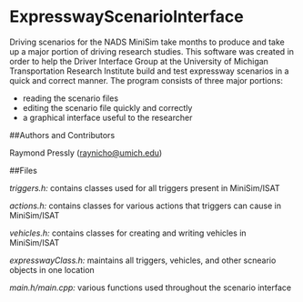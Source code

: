 # ExpresswayScenarioInterface

Driving scenarios for the NADS MiniSim take months to produce and take up a major portion of driving research studies. This software was created in order to help the Driver Interface Group at the University of Michigan Transportation Research Institute build and test expressway scenarios in a quick and correct manner. The program consists of three major portions:

- reading the scenario files
- editing the scenario file quickly and correctly
- a graphical interface useful to the researcher

##Authors and Contributors

Raymond Pressly (raynicho@umich.edu)

##Files

*triggers.h:* contains classes used for all triggers present in MiniSim/ISAT

*actions.h:* contains classes for various actions that triggers can cause in MiniSim/ISAT

*vehicles.h:* contains classes for creating and writing vehicles in MiniSim/ISAT

*expresswayClass.h:* maintains all triggers, vehicles, and other scneario objects in one location

*main.h/main.cpp:* various functions used throughout the scenario interface
